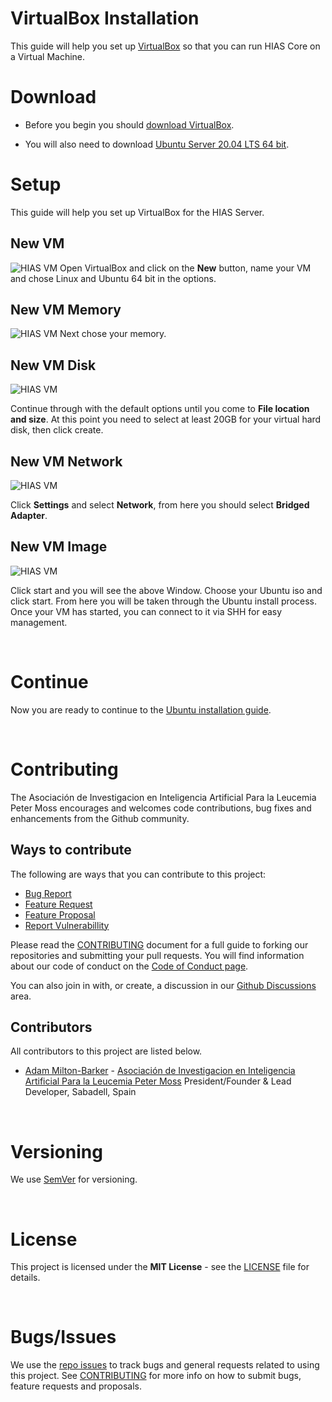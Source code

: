# VirtualBox Installation

This guide will help you set up [VirtualBox](https://www.virtualbox.org/) so that you can run HIAS Core on a Virtual Machine.

# Download
- Before you begin you should [download VirtualBox](https://www.virtualbox.org/wiki/Downloads).

- You will also need to download [Ubuntu Server 20.04 LTS 64 bit](https://releases.ubuntu.com/20.04/).

# Setup
This guide will help you set up VirtualBox for the HIAS Server.

## New VM
![HIAS VM](../img/hias-vm.jpg)
Open VirtualBox and click on the **New** button, name your VM and chose Linux and Ubuntu 64 bit in the options.

## New VM Memory
![HIAS VM](../img/hias-vm-memory.jpg)
Next chose your memory.

## New VM Disk

![HIAS VM](../img/hias-vm-disk.jpg)

Continue through with the default options until you come to **File location and size**. At this point you need to select at least 20GB for your virtual hard disk, then click create.

## New VM Network
![HIAS VM](../img/hias-vm-bridged-adapter.jpg)

Click **Settings** and select **Network**, from here you should select **Bridged Adapter**.

## New VM Image
![HIAS VM](../img/hias-vm-image.jpg)

Click start and you will see the above Window. Choose your Ubuntu iso and click start. From here you will be taken through the Ubuntu install process. Once your VM has started, you can connect to it via SHH for easy management.

&nbsp;

# Continue

Now you are ready to continue to the [Ubuntu installation guide](ubuntu.md).

&nbsp;

# Contributing
The Asociación de Investigacion en Inteligencia Artificial Para la Leucemia Peter Moss encourages and welcomes code contributions, bug fixes and enhancements from the Github community.

## Ways to contribute

The following are ways that you can contribute to this project:

- [Bug Report](https://github.com/aiial/hias-core/issues/new?assignees=&labels=&template=bug_report.md&title=)
- [Feature Request](https://github.com/aiial/hias-core/issues/new?assignees=&labels=&template=feature_request.md&title=)
- [Feature Proposal](https://github.com/aiial/hias-core/issues/new?assignees=&labels=&template=feature-proposal.md&title=)
- [Report Vulnerabillity](https://github.com/aiial/hias-core/issues/new?assignees=&labels=&template=report-a-vulnerability.md&title=)

Please read the [CONTRIBUTING](https://github.com/aiial/hias-core/blob/master/CONTRIBUTING.md "CONTRIBUTING") document for a full guide to forking our repositories and submitting your pull requests. You will find information about our code of conduct on the [Code of Conduct page](https://github.com/aiial/hias-core/blob/master/CODE-OF-CONDUCT.md "Code of Conduct page").

You can also join in with, or create, a discussion in our [Github Discussions](https://github.com/aiial/HIASCDI/discussions) area.

## Contributors

All contributors to this project are listed below.

- [Adam Milton-Barker](https://www.leukemiaairesearch.com/association/volunteers/adam-milton-barker "Adam Milton-Barker") - [Asociación de Investigacion en Inteligencia Artificial Para la Leucemia Peter Moss](https://www.leukemiaresearchassociation.ai "Asociación de Investigacion en Inteligencia Artificial Para la Leucemia Peter Moss") President/Founder & Lead Developer, Sabadell, Spain

&nbsp;

# Versioning
We use [SemVer](https://semver.org/) for versioning.

&nbsp;

# License
This project is licensed under the **MIT License** - see the [LICENSE](https://github.com/aiial/hias-core/blob/master/LICENSE "LICENSE") file for details.

&nbsp;

# Bugs/Issues
We use the [repo issues](https://github.com/aiial/hias-core/issues "repo issues") to track bugs and general requests related to using this project. See [CONTRIBUTING](https://github.com/aiial/hias-core/blob/master/CONTRIBUTING.md "CONTRIBUTING") for more info on how to submit bugs, feature requests and proposals.
